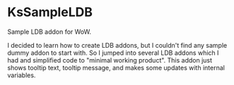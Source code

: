 # KsSampleLDB
Sample LDB addon for WoW.

I decided to learn how to create LDB addons, but I couldn't find any sample dummy addon to start with. So I jumped into several LDB addons which I had and simplified code to "minimal working product".
This addon just shows tooltip text, tooltip message, and makes some updates with internal variables.
